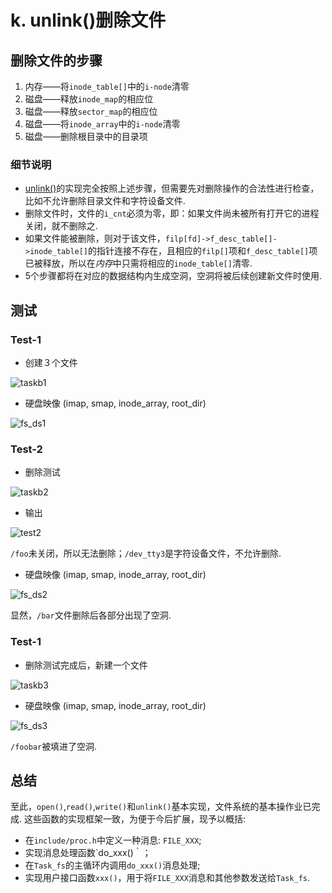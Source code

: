 # k. unlink()删除文件

## 删除文件的步骤
1. 内存——将`inode_table[]`中的`i-node`清零
2. 磁盘——释放`inode_map`的相应位
3. 磁盘——释放`sector_map`的相应位
4. 磁盘——将`inode_array`中的`i-node`清零
5. 磁盘——删除根目录中的目录项

### 细节说明
- [unlink()](fs/unlink.c)的实现完全按照上述步骤，但需要先对删除操作的合法性进行检查，比如不允许删除目录文件和字符设备文件.
- 删除文件时，文件的`i_cnt`必须为零，即：如果文件尚未被所有打开它的进程关闭，就不删除之.
- 如果文件能被删除，则对于该文件，`filp[fd]->f_desc_table[]->inode_table[]`的指针连接不存在，且相应的`filp[]`项和`f_desc_table[]`项已被释放，所以在*内存*中只需将相应的`inode_table[]`清零.
- 5个步骤都将在对应的数据结构内生成空洞，空洞将被后续创建新文件时使用.


## 测试
### Test-1
- 创建３个文件

![taskb1](screenshot/taskb1.png)

- 硬盘映像 (imap, smap, inode_array, root_dir)

![fs_ds1](screenshot/fs_ds1.png)

### Test-2
- 删除测试

![taskb2](screenshot/taskb2.png)

- 输出

![test2](screenshot/test2.png)

`/foo`未关闭，所以无法删除；`/dev_tty3`是字符设备文件，不允许删除.

- 硬盘映像 (imap, smap, inode_array, root_dir)

![fs_ds2](screenshot/fs_ds2.png)

显然，`/bar`文件删除后各部分出现了空洞.

### Test-1
- 删除测试完成后，新建一个文件

![taskb3](screenshot/taskb3.png)

- 硬盘映像 (imap, smap, inode_array, root_dir)

![fs_ds3](screenshot/fs_ds3.png)

`/foobar`被填进了空洞.

## 总结
至此，`open()`,`read()`,`write()`和`unlink()`基本实现，文件系统的基本操作业已完成. 这些函数的实现框架一致，为便于今后扩展，现予以概括:

- 在`include/proc.h`中定义一种消息: `FILE_XXX`;
- 实现消息处理函数`do_xxx()｀；
- 在`Task_fs`的主循环内调用`do_xxx()`消息处理;
- 实现用户接口函数`xxx()`，用于将`FILE_XXX`消息和其他参数发送给`Task_fs`.

